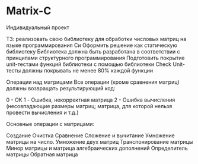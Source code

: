 # Matrix-C

Индивидуальный проект

ТЗ: реализовать свою библиотеку для обработки числовых матриц на языке программирования Си
Оформить решение как статическую библиотеку
Библиотека должна быть разработана в соответствии с принципами структурного программирования
Подготовить покрытие unit-тестами функций библиотеки c помощью библиотеки Check
Unit-тесты должны покрывать не менее 80% каждой функции

Операции над матрицами
Все операции (кроме сравнения матриц) должны возвращать результирующий код:

0 - OK
1 - Ошибка, некорректная матрица
2 - Ошибка вычисления (несовпадающие размеры матриц; матрица, для которой нельзя провести вычисления и т.д.)

Основные операции с матрицами:

Создание
Очистка
Сравнение
Сложение и вычитание
Умножение матрицы на число. Умножение двух матриц
Транспонирование матрицы
Минор матрицы и матрица алгебраических дополнений
Определитель матрицы
Обратная матрица
